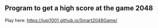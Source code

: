 ## Program to get a high score at the game 2048

Play here:
https://jupi1001.github.io/Smart2048Game/

